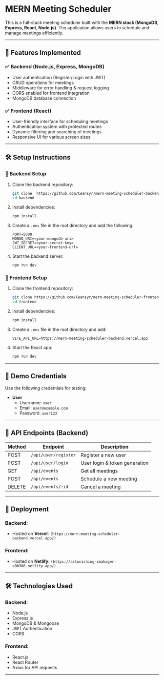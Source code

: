 # MERN Meeting Scheduler

This is a full-stack meeting scheduler built with the **MERN stack (MongoDB, Express, React, Node.js)**. The application allows users to schedule and manage meetings efficiently.

---

## 📌 Features Implemented

### ✅ Backend (Node.js, Express, MongoDB)
- User authentication (Register/Login with JWT)
- CRUD operations for meetings
- Middleware for error handling & request logging
- CORS enabled for frontend integration
- MongoDB database connection

### ✅ Frontend (React)
- User-friendly interface for scheduling meetings
- Authentication system with protected routes
- Dynamic filtering and searching of meetings
- Responsive UI for various screen sizes

---

## 🛠️ Setup Instructions

### 🔹 Backend Setup

1. Clone the backend repository:
   ```bash
   git clone  https://github.com/Ceansyr/mern-meeting-scheduler-backend
   cd backend
   ```
2. Install dependencies:
   ```bash
   npm install
   ```
3. Create a `.env` file in the root directory and add the following:
   ```env
   PORT=5000
   MONGO_URI=<your-mongodb-uri>
   JWT_SECRET=<your-secret-key>
   CLIENT_URL=<your-frontend-url>
   ```
4. Start the backend server:
   ```bash
   npm run dev
   ```

### 🔹 Frontend Setup

1. Clone the frontend repository:
   ```bash
   git clone https://github.com/Ceansyr/mern-meeting-scheduler-frontend
   cd frontend
   ```
2. Install dependencies:
   ```bash
   npm install
   ```
3. Create a `.env` file in the root directory and add:
   ```env
   VITE_API_URL=https://mern-meeting-scheduler-backend.vercel.app
   ```
4. Start the React app:
   ```bash
   npm run dev
   ```

---

## 🎥 Demo Credentials

Use the following credentials for testing:

- **User**
  - Username: `user`
  - Email: `user@example.com`
  - Password: `user123`

---

## 📄 API Endpoints (Backend)

| Method | Endpoint           | Description             |
|--------|-------------------|-------------------------|
| POST   | `/api/user/register` | Register a new user    |
| POST   | `/api/user/login`    | User login & token generation |
| GET    | `/api/events`        | Get all meetings       |
| POST   | `/api/events`        | Schedule a new meeting |
| DELETE | `/api/events/:id`    | Cancel a meeting       |

---

## 🚀 Deployment

### Backend:
- Hosted on **Vercel**: `(https://mern-meeting-scheduler-backend.vercel.app/)`

### Frontend:
- Hosted on **Netlify**: `(https://astonishing-smakager-a8b308.netlify.app/)`

---

## 🛠 Technologies Used

### Backend:
- Node.js
- Express.js
- MongoDB & Mongoose
- JWT Authentication
- CORS

### Frontend:
- React.js
- React Router
- Axios for API requests

---



